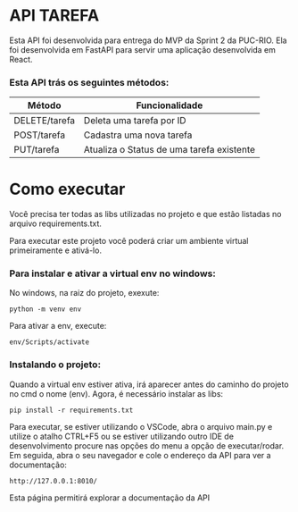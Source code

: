 # API TAREFA
Esta API foi desenvolvida para entrega do MVP da Sprint 2 da PUC-RIO. Ela foi desenvolvida em FastAPI para servir uma aplicação
desenvolvida em React.

### Esta API trás os seguintes métodos:

| Método           | Funcionalidade                            |
|------------------|-------------------------------------------|
| DELETE/tarefa    | Deleta uma tarefa por ID                  |
| POST/tarefa      | Cadastra uma nova tarefa                  |
| PUT/tarefa       | Atualiza o Status de uma tarefa existente |

# Como executar

Você precisa ter todas as libs utilizadas no projeto e que estão listadas no arquivo requirements.txt.

Para executar este projeto você poderá criar um ambiente virtual primeiramente e ativá-lo.

### Para instalar e ativar a virtual env no windows:

No windows, na raiz do projeto, exexute:
```
python -m venv env
```

Para ativar a env, execute:
```
env/Scripts/activate
```

### Instalando o projeto:

Quando a virtual env estiver ativa, irá aparecer antes do caminho do projeto no cmd o nome (env). Agora, é necessário instalar as libs:
```
pip install -r requirements.txt
```

Para executar, se estiver utilizando o VSCode, abra o arquivo main.py e utilize o atalho CTRL+F5 ou se estiver utilizando outro IDE de desenvolvimento
procure nas opções do menu a opção de executar/rodar. Em seguida, abra o seu navegador e cole o endereço da API para ver a documentação:
```
http://127.0.0.1:8010/
```

Esta página permitirá explorar a documentação da API
